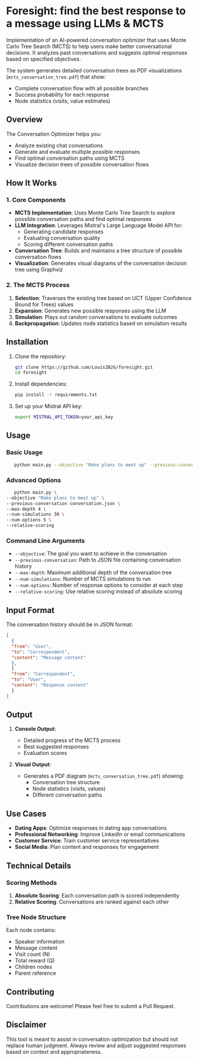 # Foresight: find the best response to a message using LLMs & MCTS

Implementation of an AI-powered conversation optimizer that uses Monte Carlo Tree Search (MCTS) to help users make better conversational decisions. It analyzes past conversations and suggests optimal responses based on specified objectives.

The system generates detailed conversation trees as PDF visualizations (`mcts_conversation_tree.pdf`) that show:
- Complete conversation flow with all possible branches
- Success probability for each response
- Node statistics (visits, value estimates)

## Overview

The Conversation Optimizer helps you:
- Analyze existing chat conversations
- Generate and evaluate multiple possible responses
- Find optimal conversation paths using MCTS
- Visualize decision trees of possible conversation flows

## How It Works

### 1. Core Components

- **MCTS Implementation**: Uses Monte Carlo Tree Search to explore possible conversation paths and find optimal responses
- **LLM Integration**: Leverages Mistral's Large Language Model API for:
  - Generating candidate responses
  - Evaluating conversation quality
  - Scoring different conversation paths
- **Conversation Tree**: Builds and maintains a tree structure of possible conversation flows
- **Visualization**: Generates visual diagrams of the conversation decision tree using Graphviz

### 2. The MCTS Process

1. **Selection**: Traverses the existing tree based on UCT (Upper Confidence Bound for Trees) values
2. **Expansion**: Generates new possible responses using the LLM
3. **Simulation**: Plays out random conversations to evaluate outcomes
4. **Backpropagation**: Updates node statistics based on simulation results

## Installation

1. Clone the repository:
   ```bash
   git clone https://github.com/Louis2B2G/foresight.git
   cd foresight
   ```

2. Install dependencies:
   ```bash
   pip install -r requirements.txt
   ```

3. Set up your Mistral API key:
   ```bash
   export MISTRAL_API_TOKEN=your_api_key
   ```

## Usage

### Basic Usage

```bash
   python main.py --objective "Make plans to meet up" --previous-conversation conversation.json
```

### Advanced Options
```bash
   python main.py \
--objective "Make plans to meet up" \
--previous-conversation conversation.json \
--max-depth 4 \
--num-simulations 30 \
--num-options 5 \
--relative-scoring
```

### Command Line Arguments

- `--objective`: The goal you want to achieve in the conversation
- `--previous-conversation`: Path to JSON file containing conversation history
- `--max-depth`: Maximum additional depth of the conversation tree
- `--num-simulations`: Number of MCTS simulations to run
- `--num-options`: Number of response options to consider at each step
- `--relative-scoring`: Use relative scoring instead of absolute scoring

## Input Format

The conversation history should be in JSON format:

```json
[
  {
  "from": "User",
  "to": "Correspondent",
  "content": "Message content"
  },
  {
  "from": "Correspondent",
  "to": "User",
  "content": "Response content"
  }
]
```

## Output

1. **Console Output**: 
   - Detailed progress of the MCTS process
   - Best suggested responses
   - Evaluation scores

2. **Visual Output**:
   - Generates a PDF diagram (`mcts_conversation_tree.pdf`) showing:
     - Conversation tree structure
     - Node statistics (visits, values)
     - Different conversation paths

## Use Cases

- **Dating Apps**: Optimize responses in dating app conversations
- **Professional Networking**: Improve LinkedIn or email communications
- **Customer Service**: Train customer service representatives
- **Social Media**: Plan content and responses for engagement

## Technical Details

### Scoring Methods

1. **Absolute Scoring**: Each conversation path is scored independently
2. **Relative Scoring**: Conversations are ranked against each other

### Tree Node Structure

Each node contains:
- Speaker information
- Message content
- Visit count (N)
- Total reward (Q)
- Children nodes
- Parent reference

## Contributing

Contributions are welcome! Please feel free to submit a Pull Request.

## Disclaimer

This tool is meant to assist in conversation optimization but should not replace human judgment. Always review and adjust suggested responses based on context and appropriateness.
